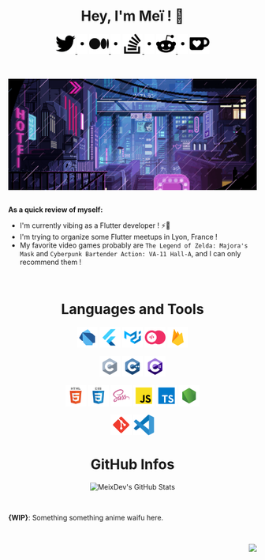 <h1 align="center">Hey, I'm Meï ! 🦾</h1>

<p align="center">
<a href="https://twitter.com/meixdev" target="_blank"><picture>
    <source media="(prefers-color-scheme: dark)" srcset="https://raw.githubusercontent.com/MeixDev/MeixDev/master/assets/pngs/twitter-dark.png">
    <source media="(prefers-color-scheme: light)" srcset="https://raw.githubusercontent.com/MeixDev/MeixDev/master/assets/pngs/twitter.png">
    <img alt="Twitter" src="https://raw.githubusercontent.com/MeixDev/MeixDev/master/assets/pngs/twitter.png" width=40 height=40>
</picture></a>
<picture>
    <source media="(prefers-color-scheme: dark)" srcset="https://raw.githubusercontent.com/MeixDev/MeixDev/master/assets/pngs/dot-dark.png">
    <source media="(prefers-color-scheme: light)" srcset="https://raw.githubusercontent.com/MeixDev/MeixDev/master/assets/pngs/dot.png">
    <img alt="Dot" src="https://raw.githubusercontent.com/MeixDev/MeixDev/master/assets/pngs/dot.png" width=20 height=40>
</picture>
<a href="https://medium.com/@meixdev" target="_blank"><picture>
    <source media="(prefers-color-scheme: dark)" srcset="https://raw.githubusercontent.com/MeixDev/MeixDev/master/assets/pngs/medium-dark.png">
    <source media="(prefers-color-scheme: light)" srcset="https://raw.githubusercontent.com/MeixDev/MeixDev/master/assets/pngs/medium.png">
    <img alt="Medium" src="https://raw.githubusercontent.com/MeixDev/MeixDev/master/assets/pngs/medium.png" width=40 height=40>
</picture></a>
<picture>
    <source media="(prefers-color-scheme: dark)" srcset="https://raw.githubusercontent.com/MeixDev/MeixDev/master/assets/pngs/dot-dark.png">
    <source media="(prefers-color-scheme: light)" srcset="https://raw.githubusercontent.com/MeixDev/MeixDev/master/assets/pngs/dot.png">
    <img alt="Dot" src="https://raw.githubusercontent.com/MeixDev/MeixDev/master/assets/pngs/dot.png" width=20 height=40>
</picture>
<a href="https://stackoverflow.com/users/13923049/me%c3%af-m" target="_blank"><picture>
    <source media="(prefers-color-scheme: dark)" srcset="https://raw.githubusercontent.com/MeixDev/MeixDev/master/assets/pngs/stackoverflow-dark.png">
    <source media="(prefers-color-scheme: light)" srcset="https://raw.githubusercontent.com/MeixDev/MeixDev/master/assets/pngs/stackoverflow.png">
    <img alt="Stack Overflow" src="https://raw.githubusercontent.com/MeixDev/MeixDev/master/assets/pngs/stackoverflow.png" width=40 height=40>
</picture></a>
<picture>
    <source media="(prefers-color-scheme: dark)" srcset="https://raw.githubusercontent.com/MeixDev/MeixDev/master/assets/pngs/dot-dark.png">
    <source media="(prefers-color-scheme: light)" srcset="https://raw.githubusercontent.com/MeixDev/MeixDev/master/assets/pngs/dot.png">
    <img alt="Dot" src="https://raw.githubusercontent.com/MeixDev/MeixDev/master/assets/pngs/dot.png" width=20 height=40>
</picture>
<a href="https://www.reddit.com/user/MeixDev" target="_blank"><picture>
    <source media="(prefers-color-scheme: dark)" srcset="https://raw.githubusercontent.com/MeixDev/MeixDev/master/assets/pngs/reddit-dark.png">
    <source media="(prefers-color-scheme: light)" srcset="https://raw.githubusercontent.com/MeixDev/MeixDev/master/assets/pngs/reddit.png">
    <img alt="Reddit" src="https://raw.githubusercontent.com/MeixDev/MeixDev/master/assets/pngs/reddit.png" width=40 height=40>
</picture></a>
<picture>
    <source media="(prefers-color-scheme: dark)" srcset="https://raw.githubusercontent.com/MeixDev/MeixDev/master/assets/pngs/dot-dark.png">
    <source media="(prefers-color-scheme: light)" srcset="https://raw.githubusercontent.com/MeixDev/MeixDev/master/assets/pngs/dot.png">
    <img alt="Dot" src="https://raw.githubusercontent.com/MeixDev/MeixDev/master/assets/pngs/dot.png" width=20 height=40>
</picture>
<a href="https://ko-fi.com/meixdev" target="_blank"><picture>
    <source media="(prefers-color-scheme: dark)" srcset="https://raw.githubusercontent.com/MeixDev/MeixDev/master/assets/pngs/kofi-dark.png">
    <source media="(prefers-color-scheme: light)" srcset="https://raw.githubusercontent.com/MeixDev/MeixDev/master/assets/pngs/kofi.png">
    <img alt="Stack Overflow" src="https://raw.githubusercontent.com/MeixDev/MeixDev/master/assets/pngs/kofi.png" width=40 height=40>
</picture></a>
</p>

<br>
<br>

<img align="center" alt="Cyberpunkish Pixel Art City" src="https://raw.githubusercontent.com/MeixDev/MeixDev/master/assets/cyberpunk.gif">

<br>
<br>

**As a quick review of myself:**

- I'm currently vibing as a Flutter developer ! ⚡💙
- I'm trying to organize some Flutter meetups in Lyon, France !
- My favorite video games probably are `The Legend of Zelda: Majora's Mask` and `Cyberpunk Bartender Action: VA-11 Hall-A`, and I can only recommend them !

<br>

<h1 align="center">Languages and Tools</h1>

<p align="center">
<a href="https://dart.dev/" target="_blank"><img title="Dart" alt="Dart" height="42px" src="https://raw.githubusercontent.com/MeixDev/MeixDev/master/language_and_tools/square/dart/dart.svg"></a>
<a href="https://flutter.dev/" target="_blank"><img title="Flutter" alt="Flutter" height="42px" src="https://raw.githubusercontent.com/MeixDev/MeixDev/master/language_and_tools/square/flutter/flutter.svg"></a>
<a href="https://docs.flutter.dev/development/ui/widgets/material" target="_blank"><img title="Flutter Material widgets" alt="Flutter Material widgets" height="42px" src="https://raw.githubusercontent.com/MeixDev/MeixDev/master/language_and_tools/square/material-ui/material-ui.svg"></a>
<a href="https://appwrite.io/" target="_blank"><img title="Appwrite" alt="Appwrite" height="42px" src="https://raw.githubusercontent.com/MeixDev/MeixDev/master/language_and_tools/square/appwrite/appwrite.svg"></a>
<a href="https://firebase.google.com/" target="_blank"><img title="Firebase" alt="Firebase" height="42px" src="https://raw.githubusercontent.com/MeixDev/MeixDev/master/language_and_tools/square/firebase/firebase.svg"></a>
</p>

<p align="center">
<img title="C" alt="C" height="42px" src="https://raw.githubusercontent.com/MeixDev/MeixDev/master/language_and_tools/square/c/c.svg">
<img title="C++" alt="C++" height="42px" src="https://raw.githubusercontent.com/MeixDev/MeixDev/master/language_and_tools/square/c++/c++.svg">
<img title="C#" alt="C#" height="42px" src="https://raw.githubusercontent.com/MeixDev/MeixDev/master/language_and_tools/square/c%23/c%23.svg">
</p>

<p align="center">
<img title="HTML5" alt="HTML5" height="42px" src="https://raw.githubusercontent.com/MeixDev/MeixDev/master/language_and_tools/square/html/html.svg">
<img title="CSS" alt="CSS" height="42px" src="https://raw.githubusercontent.com/MeixDev/MeixDev/master/language_and_tools/square/css/css.svg">
<a href="https://sass-lang.com/" target="_blank"><img title="Sass" alt="Sass" height="42px" src="https://raw.githubusercontent.com/MeixDev/MeixDev/master/language_and_tools/square/sass/sass.svg"></a>
<img title="JavaScript" alt="JavaScript" height="42px" src="https://raw.githubusercontent.com/MeixDev/MeixDev/master/language_and_tools/square/javascript/javascript.svg">
<a href="https://www.typescriptlang.org/" target="_blank"><img title="TypeScript" alt="TypeScript" height="42px" src="https://raw.githubusercontent.com/MeixDev/MeixDev/master/language_and_tools/square/typescript/typescript.svg"></a>
<a href="https://nodejs.org/en/" target="_blank"><img title="NodeJS" alt="NodeJS" height="42px" src="https://raw.githubusercontent.com/MeixDev/MeixDev/master/language_and_tools/square/node/node.svg"></a>
</p>

<p align="center">
<a href="https://git-scm.com/" target="_blank"><img title="Git" alt="Git" height="42px" src="https://raw.githubusercontent.com/MeixDev/MeixDev/master/language_and_tools/square/git-scm/git-scm.svg"></a>
<a href="https://code.visualstudio.com/" target="_blank"><img title="VSCode" alt="VSCode" height="42px" src="https://raw.githubusercontent.com/MeixDev/MeixDev/master/language_and_tools/square/vscode/vscode.svg"></a>
</p>

<h1 align="center">GitHub Infos</h1>

<p align="center">
<img alt="MeixDev's GitHub Stats" align="center" src="https://github-readme-stats.vercel.app/api?username=meixdev&theme=synthwave&show_icons=true">
</p>

<br>

**{WIP}**: Something something anime waifu here.

<br>

<p align="right">
<a href="https://ko-fi.com/meixdev" target="_blank"><img src="https://raw.githubusercontent.com/onimur/.github/master/.resources/support-buy-coffee.png" height="48px"></a>
</p>
